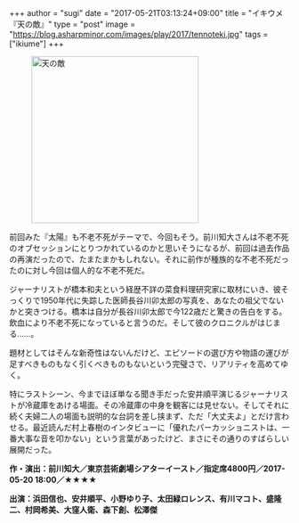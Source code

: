 +++
author = "sugi"
date = "2017-05-21T03:13:24+09:00"
title = "イキウメ『天の敵』"
type = "post"
image = "https://blog.asharpminor.com/images/play/2017/tennoteki.jpg"
tags = ["ikiume"]
+++
<figure class="alignleft"><img src="/images/play/2017/tennoteki.jpg" alt="天の敵" style="width: 300px !important;"></figure>

前回みた『太陽』も不老不死がテーマで、今回もそう。前川知大さんは不老不死のオブセッションにとりつかれているのかと思いそうになるが、前回は過去作品の再演だったので、たまたまかもしれない。それに前作が種族的な不老不死だったのに対し今回は個人的な不老不死だ。

ジャーナリストが橋本和夫という経歴不詳の菜食料理研究家に取材にいき、彼そっくりで1950年代に失踪した医師長谷川卯太郎の写真を、あなたの祖父でないかと突きつける。橋本は自分が長谷川卯太郎で今122歳だと驚きの告白をする。飲血により不老不死になっていると言うのだ。そして彼のクロニクルがはじまる……。

題材としてはそんな新奇性はないんだけど、エピソードの選び方や物語の運びが足すべきものもなく引くべきものもないという完璧さで、リアリティを高めてゆく。

特にラストシーン、今までほぼ単なる聞き手だった安井順平演じるジャーナリストが冷蔵庫をあける場面。その冷蔵庫の中身を観客には見せない。そしてそれに続く夫婦二人の場面も説明的な台詞を差し挟まず、ただ「大丈夫よ」とだけ言わせる。最近読んだ村上春樹のインタビューに「優れたパーカッショニストは、一番大事な音を叩かない」という言葉があったけど、まさにその通りのすばらしい展開だった。

**作・演出：前川知大／東京芸術劇場シアターイースト／指定席4800円／2017-05-20 18:00／★★★★**

**出演：浜田信也、安井順平、小野ゆり子、太田緑ロレンス、有川マコト、盛隆二、村岡希美、大窪人衛、森下創、松澤傑**
